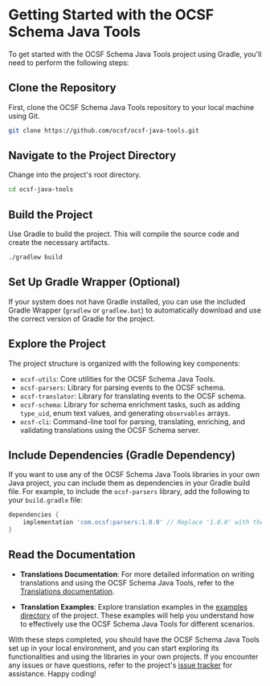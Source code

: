 # Getting Started with the OCSF Schema Java Tools

To get started with the OCSF Schema Java Tools project using Gradle, you'll need
to perform the following steps:

## Clone the Repository

First, clone the OCSF Schema Java Tools repository to your local machine using
Git.

```bash
git clone https://github.com/ocsf/ocsf-java-tools.git
```

## Navigate to the Project Directory

Change into the project's root directory.

```bash
cd ocsf-java-tools
```

## Build the Project

Use Gradle to build the project. This will compile the source code and create
the necessary artifacts.

```bash
./gradlew build
```

## Set Up Gradle Wrapper (Optional)

If your system does not have Gradle installed, you can use the included Gradle
Wrapper (`gradlew` or `gradlew.bat`) to automatically download and use the
correct version of Gradle for the project.

## Explore the Project

The project structure is organized with the following key components:

- `ocsf-utils`: Core utilities for the OCSF Schema Java Tools.
- `ocsf-parsers`: Library for parsing events to the OCSF schema.
- `ocsf-translator`: Library for translating events to the OCSF schema.
- `ocsf-schema`: Library for schema enrichment tasks, such as adding `type_uid`,
  enum text values, and generating `observables` arrays.
- `ocsf-cli`: Command-line tool for parsing, translating, enriching, and
  validating translations using the OCSF Schema server.

## Include Dependencies (Gradle Dependency)

If you want to use any of the OCSF Schema Java Tools libraries in your own Java
project, you can include them as dependencies in your Gradle build file. For
example, to include the `ocsf-parsers` library, add the following to
your `build.gradle` file:

```gradle
dependencies {
    implementation 'com.ocsf:parsers:1.0.0' // Replace '1.0.0' with the desired version
}
```

## Read the Documentation

- **Translations Documentation**: For more detailed information on writing
  translations and using the OCSF Schema Java Tools, refer to
  the [Translations documentation](event-translation-guide.md).

- **Translation Examples**: Explore translation examples in
  the [examples directory](../ocsf-cli/src/main/dist/examples) of the project.
  These examples will help you understand how to effectively use the OCSF Schema
  Java Tools for different scenarios.

With these steps completed, you should have the OCSF Schema Java Tools set up in
your local environment, and you can start exploring its functionalities and
using the libraries in your own projects. If you encounter any issues or have
questions, refer to the
project's [issue tracker](https://github.com/ocsf/ocsf-java-tools/issues) for
assistance. Happy coding!
